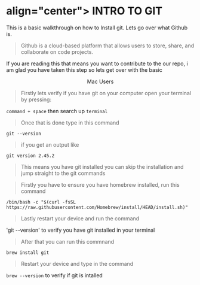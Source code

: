 <h1>align="center"> INTRO TO GIT </h1>


This is a basic walkthrough on how to Install git. Lets go over what Github is. 
> Github is a cloud-based platform that allows users to store, share, and collaborate on code projects.

If you are reading this that means you want to contribute to the our repo, i am glad you have taken this step so lets get over with the basic

<div align="center"> Mac Users </div>


> Firstly lets verify if you have git on your computer open your terminal by pressing:

`command + space` then search up `terminal`


> Once that is done type in this command 

`git --version`


> if you get an output like

`git version 2.45.2`

> This means you have git installed you can skip the installation and jump straight to the git commands


> Firstly you have to ensure you have homebrew installed, run this command

`/bin/bash -c "$(curl -fsSL https://raw.githubusercontent.com/Homebrew/install/HEAD/install.sh)"`


> Lastly restart your device and run the command

'git --version' to verify you have git installed in your terminal

> After that you can run this commnand 

`brew install git`

> Restart your device and type in the command

`brew --version` to verify if git is intalled 
